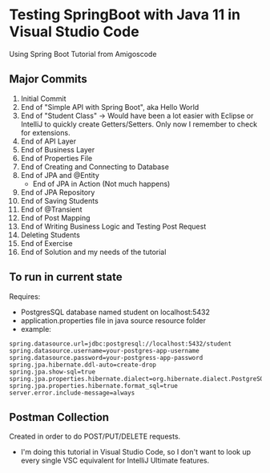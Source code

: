 # Testing SpringBoot with Java 11 in Visual Studio Code

Using Spring Boot Tutorial from Amigoscode

## Major Commits
1. Initial Commit
2. End of "Simple API with Spring Boot", aka Hello World
3. End of "Student Class" -> Would have been a lot easier with Eclipse or IntelliJ to quickly create Getters/Setters. 
    Only now I remember to check for extensions.
4. End of API Layer
5. End of Business Layer
6. End of Properties File
7. End of Creating and Connecting to Database
8. End of JPA and @Entity
    * End of JPA in Action (Not much happens)
9. End of JPA Repository
10. End of Saving Students
11. End of @Transient
12. End of Post Mapping
13. End of Writing Business Logic and Testing Post Request
14. Deleting Students
15. End of Exercise
16. End of Solution and my needs of the tutorial

## To run in current state
Requires:
* PostgresSQL database named student on localhost:5432
* application.properties file in java source resource folder
* example:
```
spring.datasource.url=jdbc:postgresql://localhost:5432/student 
spring.datasource.username=your-postgres-app-username 
spring.datasource.password=your-postgress-app-password 
spring.jpa.hibernate.ddl-auto=create-drop 
spring.jpa.show-sql=true 
spring.jpa.properties.hibernate.dialect=org.hibernate.dialect.PostgreSQLDialect 
spring.jpa.properties.hibernate.format_sql=true 
server.error.include-message=always 
```

## Postman Collection
Created in order to do POST/PUT/DELETE requests.
* I'm doing this tutorial in Visual Studio Code, so I don't want to look up every single VSC equivalent for IntelliJ Ultimate features.